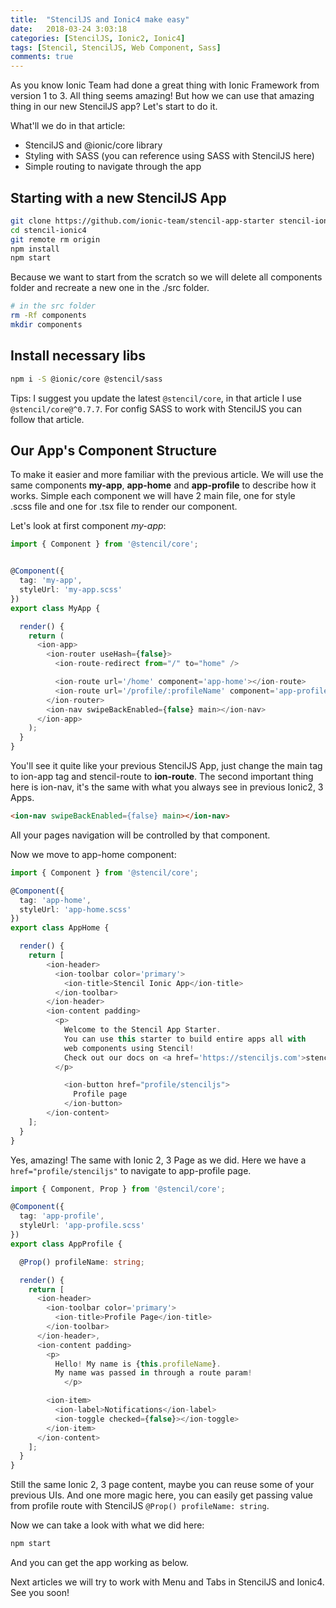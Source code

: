 ```yaml
---
title:  "StencilJS and Ionic4 make easy"
date:   2018-03-24 3:03:18
categories: [StencilJS, Ionic2, Ionic4]
tags: [Stencil, StencilJS, Web Component, Sass]
comments: true
---
```


As you know Ionic Team had done a great thing with Ionic Framework from version 1 to 3. All thing seems amazing! But how we can use that amazing thing in our new StencilJS app? Let's start to do it.

What'll we do in that article:
- StencilJS and @ionic/core library
- Styling with SASS (you can reference using SASS with StencilJS here)
- Simple routing to navigate through the app

## Starting with a new StencilJS App

```bash
git clone https://github.com/ionic-team/stencil-app-starter stencil-ionic4
cd stencil-ionic4
git remote rm origin
npm install
npm start
```

Because we want to start from the scratch so we will delete all components folder and recreate a new one in the ./src folder.

```bash
# in the src folder
rm -Rf components
mkdir components
```

## Install necessary libs
```bash
npm i -S @ionic/core @stencil/sass
```

Tips: I suggest you update the latest `@stencil/core`, in that article I use `@stencil/core@^0.7.7`. For config SASS to work with StencilJS you can follow that article.

## Our App's Component Structure
To make it easier and more familiar with the previous article. We will use the same components **my-app**, **app-home** and **app-profile** to describe how it works. Simple each component we will have 2 main file, one for style .scss file and one for .tsx file to render our component.

Let's look at first component *my-app*:

```typescript
import { Component } from '@stencil/core';


@Component({
  tag: 'my-app',
  styleUrl: 'my-app.scss'
})
export class MyApp {

  render() {
    return (
      <ion-app>
        <ion-router useHash={false}>
          <ion-route-redirect from="/" to="home" />

          <ion-route url='/home' component='app-home'></ion-route>
          <ion-route url='/profile/:profileName' component='app-profile'></ion-route>
        </ion-router>
        <ion-nav swipeBackEnabled={false} main></ion-nav>
      </ion-app>
    );
  }
}
```

You'll see it quite like your previous StencilJS App, just change the main tag to ion-app tag and stencil-route to **ion-route**. The second important thing here is ion-nav, it's the same with what you always see in previous Ionic2, 3 Apps.

```html
<ion-nav swipeBackEnabled={false} main></ion-nav>
```

All your pages navigation will be controlled by that component.

Now we move to app-home component:

```typescript
import { Component } from '@stencil/core';

@Component({
  tag: 'app-home',
  styleUrl: 'app-home.scss'
})
export class AppHome {

  render() {
    return [
        <ion-header>
          <ion-toolbar color='primary'>
            <ion-title>Stencil Ionic App</ion-title>
          </ion-toolbar>
        </ion-header>
        <ion-content padding>
          <p>
            Welcome to the Stencil App Starter.
            You can use this starter to build entire apps all with
            web components using Stencil!
            Check out our docs on <a href='https://stenciljs.com'>stenciljs.com</a> to get started.
          </p>

            <ion-button href="profile/stenciljs">
              Profile page
            </ion-button>
        </ion-content>
    ];
  }
}
```

Yes, amazing! The same with Ionic 2, 3 Page as we did. Here we have a `href="profile/stenciljs"` to navigate to app-profile page.

```typescript
import { Component, Prop } from '@stencil/core';

@Component({
  tag: 'app-profile',
  styleUrl: 'app-profile.scss'
})
export class AppProfile {

  @Prop() profileName: string;

  render() {
    return [
      <ion-header>
        <ion-toolbar color='primary'>
          <ion-title>Profile Page</ion-title>
        </ion-toolbar>
      </ion-header>,
      <ion-content padding>
        <p>
          Hello! My name is {this.profileName}.
          My name was passed in through a route param!
            </p>

        <ion-item>
          <ion-label>Notifications</ion-label>
          <ion-toggle checked={false}></ion-toggle>
        </ion-item>
      </ion-content>
    ];
  }
}
```

Still the same Ionic 2, 3 page content, maybe you can reuse some of your previous UIs. And one more magic here, you can easily get passing value from profile route with StencilJS `@Prop() profileName: string`.

Now we can take a look with what we did here:

```bash
npm start
```

And you can get the app working as below.

 							 						
 							 						
Next articles we will try to work with Menu and Tabs in StencilJS and Ionic4. See you soon!